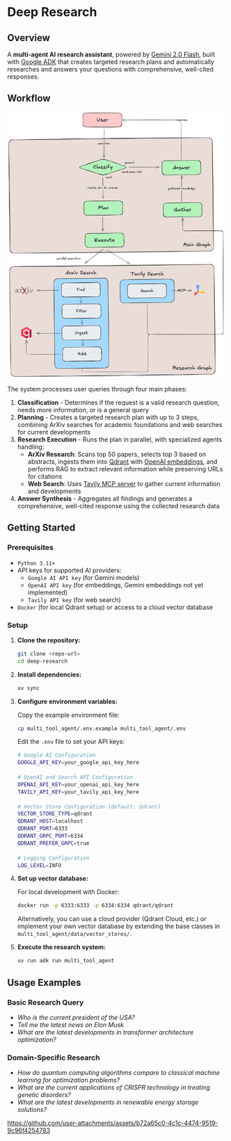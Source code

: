 # Deep Research

## Overview

A **multi-agent AI research assistant**, powered by [Gemini 2.0 Flash](https://cloud.google.com/vertex-ai/generative-ai/docs/models/gemini/2-0-flash), built with [Google ADK](https://github.com/google/adk-python) that creates targeted research plans and automatically researches and answers your questions with comprehensive, well-cited responses.

## Workflow

<img src="docs/workflow.png" alt="Workflow" width="500"/>

The system processes user queries through four main phases:

1. **Classification** - Determines if the request is a valid research question, needs more information, or is a general query
2. **Planning** - Creates a targeted research plan with up to 3 steps, combining ArXiv searches for academic foundations and web searches for current developments
3. **Research Execution** - Runs the plan in parallel, with specialized agents handling:
   - **ArXiv Research**: Scans top 50 papers, selects top 3 based on abstracts, ingests them into [Qdrant](https://qdrant.tech/) with [OpenAI embeddings](https://platform.openai.com/docs/guides/embeddings), and performs RAG to extract relevant information while preserving URLs for citations
   - **Web Search**: Uses [Tavily MCP server](https://docs.tavily.com/documentation/mcp) to gather current information and developments
4. **Answer Synthesis** - Aggregates all findings and generates a comprehensive, well-cited response using the collected research data

## Getting Started

### Prerequisites

- `Python 3.11+`
- API keys for supported AI providers:
  - `Google AI API key` (for Gemini models)
  - `OpenAI API key` (for embeddings, Gemini embeddings not yet implemented)
  - `Tavily API key` (for web search)
- `Docker` (for local Qdrant setup) or access to a cloud vector database

### Setup

1. **Clone the repository:**
   ```bash
   git clone <repo-url>
   cd deep-research
   ```

2. **Install dependencies:**
   ```bash
   uv sync
   ```

3. **Configure environment variables:**
   
   Copy the example environment file:
   ```bash
   cp multi_tool_agent/.env.example multi_tool_agent/.env
   ```
   
   Edit the `.env` file to set your API keys:
   ```bash
   # Google AI Configuration
   GOOGLE_API_KEY=your_google_api_key_here
   
   # OpenAI and Search API Configuration
   OPENAI_API_KEY=your_openai_api_key_here
   TAVILY_API_KEY=your_tavily_api_key_here
   
   # Vector Store Configuration (default: Qdrant)
   VECTOR_STORE_TYPE=qdrant
   QDRANT_HOST=localhost
   QDRANT_PORT=6333
   QDRANT_GRPC_PORT=6334
   QDRANT_PREFER_GRPC=true
   
   # Logging Configuration
   LOG_LEVEL=INFO
   ```

4. **Set up vector database:**
   
   For local development with Docker:
   ```bash
   docker run -p 6333:6333 -p 6334:6334 qdrant/qdrant
   ```
   
   Alternatively, you can use a cloud provider (Qdrant Cloud, etc.) or implement your own vector database by extending the base classes in `multi_tool_agent/data/vector_stores/`.

5. **Execute the research system:**
   
   ```bash
   uv run adk run multi_tool_agent
   ```

## Usage Examples

### Basic Research Query
- *Who is the current president of the USA?*
- *Tell me the latest news on Elon Musk*
- *What are the latest developments in transformer architecture optimization?*

### Domain-Specific Research
- *How do quantum computing algorithms compare to classical machine learning for optimization problems?*
- *What are the current applications of CRISPR technology in treating genetic disorders?*
- *What are the latest developments in renewable energy storage solutions?*

https://github.com/user-attachments/assets/b72a65c0-4c1c-4474-9519-9c96f4254783

